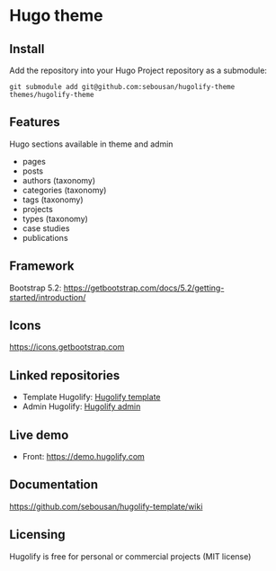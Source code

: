 # Hugo theme

## Install
Add the repository into your Hugo Project repository as a submodule:
```
git submodule add git@github.com:sebousan/hugolify-theme themes/hugolify-theme
```

## Features
Hugo sections available in theme and admin

* pages
* posts
* authors (taxonomy)
* categories (taxonomy)
* tags (taxonomy)
* projects
* types (taxonomy)
* case studies
* publications

## Framework
Bootstrap 5.2: https://getbootstrap.com/docs/5.2/getting-started/introduction/

## Icons
https://icons.getbootstrap.com

## Linked repositories
* Template Hugolify: [Hugolify template](https://github.com/sebousan/hugolify-template)
* Admin Hugolify: [Hugolify admin](https://github.com/sebousan/hugolify-netlify-cms)

## Live demo
* Front: https://demo.hugolify.com

## Documentation
https://github.com/sebousan/hugolify-template/wiki

## Licensing
Hugolify is free for personal or commercial projects (MIT license)
